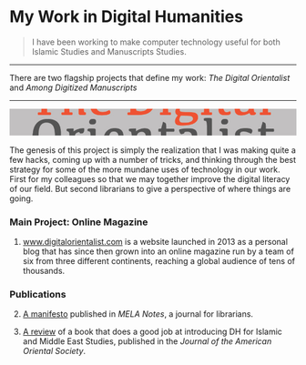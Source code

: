 
# My Work in Digital Humanities

> I have been working to make computer technology useful for both Islamic Studies and Manuscripts Studies.

---

There are two flagship projects that define my work: _The Digital Orientalist_ and _Among Digitized Manuscripts_

---
![alt text](https://github.com/lwcvl/cv/blob/master/DH/DOStrip.jpg "Logo Title Text 1")

The genesis of this project is simply the realization that I was making quite a few hacks, coming up with a number of tricks, and thinking through the best strategy for some of the more mundane uses of technology in our work. 
First for my colleagues so that we may together improve the digital literacy of our field. But second librarians to give a perspective of where things are going.

### Main Project: Online Magazine
1. www.digitalorientalist.com is a website launched in 2013 as a personal blog that has since then grown into an online magazine run by a team of six from three different continents, reaching a global audience of tens of thousands.


### Publications
2. [A manifesto](https://github.com/lwcvl/cv/blob/master/DH/LWCvL%20Digital%20Orientalist%20MELANotes%2088.pdf) published in _MELA Notes_, a journal for librarians.

3. [A review](https://github.com/lwcvl/cv/blob/master/DH/LWCvL%20Review%20Muhanna%20JAOS137.3.pdf) of a book that does a good job at introducing DH for Islamic and Middle East Studies, published in the _Journal of the American Oriental Society_.
